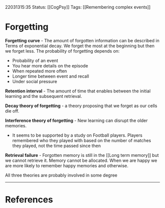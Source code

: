 22031315:35
Status:  [[CogPsy]] 
Tags: [[Remembering complex events]] 

# Forgetting
**Forgetting curve** - The amount of forgotten information can be described in Terms of exponential decay. We forget the most at the beginning but then we forget less.
The probability of forgetting depends on:
- Probability of an event
- You hear more details on the episode
- When repeated more often
- Longer time between event and recall
- Under social pressure 


**Retention interval** - The amount of time that enables between the initial learning and the subsequent retrieval. 

**Decay theory of forgetting** - a theory proposing that we forget as our cells die off. 

**Interference theory of forgetting** - New learning can disrupt the older memories.
- It seems to be supported by a study on Football players. Players remembered who they played with based on the number of matches they played, not the time passed since then

**Retrieval failure** - Forgotten memory is still in the [[Long term memory]] but we cannot retrieve it. Memory cannot be allocated. 
When we are happy we are more likely to remember happy memories and otherwise. 

All three theories are probably involved in some degree

---
# References